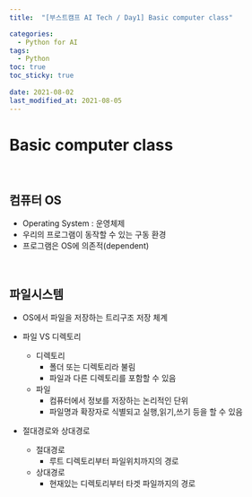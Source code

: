 ```yaml
---
title:  "[부스트캠프 AI Tech / Day1] Basic computer class"

categories:
  - Python for AI
tags:
  - Python
toc: true
toc_sticky: true
 
date: 2021-08-02
last_modified_at: 2021-08-05
---
```


# Basic computer class  
<br>  

## 컴퓨터 OS
* Operating System : 운영체제
* 우리의 프로그램이 동작할 수 있는 구동 환경
* 프로그램은 OS에 의존적(dependent)  
<br>

## 파일시스템  
* OS에서 파일을 저장하는 트리구조 저장 체계
* 파일 VS 디렉토리
  * 디렉토리
    * 폴더 또는 디렉토리라 불림
    * 파일과 다른 디렉토리를 포함할 수 있음
  * 파일
    * 컴퓨터에서 정보를 저장하는 논리적인 단위
    * 파일명과 확장자로 식별되고 실행,읽기,쓰기 등을 할 수 있음  
  
* 절대경로와 상대경로
  * 절대경로
    * 루트 디렉토리부터 파일위치까지의 경로
  * 상대경로
    * 현재있는 디렉토리부터 타겟 파일까지의 경로  
<br>

